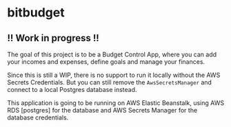 # bitbudget

## !! Work in progress !!


The goal of this project is to be a Budget Control App, where you can add your incomes and expenses, define goals and manage your finances.

Since this is still a WIP, there is no support to run it locally without the AWS Secrets Credentials. But you can still remove the `AwsSecretsManager` and connect to a local Postgres database instead.

This application is going to be running on AWS Elastic Beanstalk, using AWS RDS [postgres] for the database and AWS Secrets Manager for the database credentials.